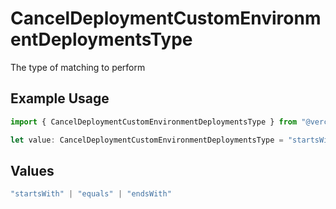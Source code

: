 # CancelDeploymentCustomEnvironmentDeploymentsType

The type of matching to perform

## Example Usage

```typescript
import { CancelDeploymentCustomEnvironmentDeploymentsType } from "@vercel/sdk/models/canceldeploymentop.js";

let value: CancelDeploymentCustomEnvironmentDeploymentsType = "startsWith";
```

## Values

```typescript
"startsWith" | "equals" | "endsWith"
```